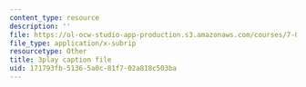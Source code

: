 ```yaml
---
content_type: resource
description: ''
file: https://ol-ocw-studio-app-production.s3.amazonaws.com/courses/7-012-introduction-to-biology-fall-2004/171793fb51365a0c81f702a818c503ba_qObvbkcU838.vtt
file_type: application/x-subrip
resourcetype: Other
title: 3play caption file
uid: 171793fb-5136-5a0c-81f7-02a818c503ba
---
```


